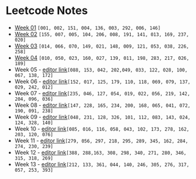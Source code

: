 # Leetcode Notes

* [Week 01](./Week01.md) `[001, 002, 151, 004, 136, 003, 292, 006, 146]`
* [Week 02](./Week02.md) `[155, 007, 005, 104, 206, 008, 191, 141, 013, 169, 237, 020]`
* [Week 03](./Week03.md) `[014, 066, 070, 149, 021, 148, 009, 121, 053, 038, 226, 258]`
* [Week 04](./Week04.md) `[010, 050, 023, 160, 027, 139, 011, 198, 283, 217, 026, 189]`
* Week 05 - [editor link](https://hackmd.io/JwMw7AzATAbFEFowEYAMIEBYAmnUICMAOAghIqAgUxjGAgGMjhMg)`[088, 153, 042, 202,049, 033, 122, 028, 100, 067, 138, 172]`
* Week 06 - [editor link](https://hackmd.io/JwNgxgJghiIBwFo5QKaICzoOwDMECMUiCxhgAmHAVgGYYpyg)`[152, 017, 125, 179, 110, 118, 069, 079, 137, 029, 242, 012]`
* Week 07 - [editor link](https://hackmd.io/GYJgDAxgzCCcCMBaAhgFgEbMasz0oBMBWVReI6ANnSkuAA4DYg==)`[235, 046, 127, 054, 019, 022, 056, 219, 142, 204, 096, 036]`
* Week 08 - [editor link](https://hackmd.io/KwMwpgnGBsCGBMBaMxYUQFgBwEYAMiEEOYyGsARhbAOx72xZA===)`[147, 228, 165, 234, 200, 168, 065, 041, 072, 190, 091, 238]`
* Week 09 - [editor link](https://hackmd.io/KYFgDArATAxgRgRgLRWGESQgGwHYkCGAHFAJxJ7BwDMAJiMPVkA=)`[048, 231, 128, 326, 101, 112, 083, 143, 024, 124, 328, 140]`
* Week 10 - [editor link](https://hackmd.io/CYMwxmAsIghgtAVgOwDZn0gTlWeWBGAUwAZ4AjEoyYADlhGGSNiA)`[085, 016, 116, 058, 043, 102, 173, 278, 162, 203, 120, 076]`
* Week 11 - [editor link](https://hackmd.io/BwBgjAZiAsCGwFoDM0CsYHQEYBNUNgCZQFUBTAdgGMsyxQtZUg==)`[279, 056, 297, 218, 295, 289, 345, 162, 284, 274, 230, 239]`
* Week 12 - [editor link](https://hackmd.io/MYVgzATARgjBCmBaAZgQwGwA5EBYDsmYiAnPMgCaIjDGbHLw7JQ4RA==)`[388, 288,163, 308, 298, 340, 271, 280, 346, 315, 318, 269]`
* Week 13 - [editor link](https://hackmd.io/KwZg7AHADAZsUFoCGBGCEEBYCc2BMCEIEAbAgKYl6YDGmJNARo5iEA==)`[212, 133, 361, 044, 140, 246, 305, 276, 317, 057, 253, 393]`

